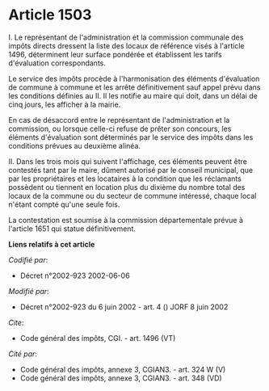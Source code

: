 # Article 1503

I. Le représentant de l'administration et la commission communale des impôts directs dressent la liste des locaux de
référence visés à l'article 1496, déterminent leur surface pondérée et établissent les tarifs d'évaluation correspondants. 

Le service des impôts procède à l'harmonisation des éléments d'évaluation de commune à commune et les arrête définitivement
sauf appel prévu dans les conditions définies au II. Il les notifie au maire qui doit, dans un délai de cinq jours, les
afficher à la mairie. 

En cas de désaccord entre le représentant de l'administration et la commission, ou lorsque celle-ci refuse de prêter son
concours, les éléments d'évaluation sont déterminés par le service des impôts dans les conditions prévues au deuxième
alinéa. 

II. Dans les trois mois qui suivent l'affichage, ces éléments peuvent être contestés tant par le maire, dûment autorisé par
le conseil municipal, que par les propriétaires et les locataires à la condition que les réclamants possèdent ou tiennent en
location plus du dixième du nombre total des locaux de la commune ou du secteur de commune intéressé, chaque local n'étant
compté qu'une seule fois. 

La contestation est soumise à la commission départementale prévue à l'article 1651 qui statue définitivement.

**Liens relatifs à cet article**

_Codifié par_:

  - Décret n°2002-923 2002-06-06

_Modifié par_:

  - Décret n°2002-923 du 6 juin 2002 - art. 4 () JORF 8 juin 2002

_Cite_:

  - Code général des impôts, CGI. - art. 1496 (VT)

_Cité par_:

  - Code général des impôts, annexe 3, CGIAN3. - art. 324 W (V)
  - Code général des impôts, annexe 3, CGIAN3. - art. 348 (VD)
